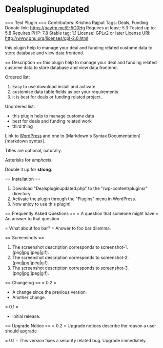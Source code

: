 # Dealspluginupdated
=== Test Plugin ===
Contributors: Krishna Rajput
Tags: Deals, Funding
Donate link: https://paytm.me/E-5O0Hg
Requires at least: 5.0
Tested up to: 5.8
Requires PHP: 7.8
Stable tag: 1.1
License: GPLv2 or later
License URI: http://www.gnu.org/licenses/gpl-2.0.html

this plugin help to manage your deal and funding related custome data to store database and view data frontend.

== Description ==
this plugin help to manage your deal and funding related custome data to store database and view data frontend.



Ordered list:

1. Easy to use download install and activate.
1. customise data table fields as per your requirements.
1. it is best for deals or funding related project.

Unordered list:

* this plugin help to manage custome data
* best for deals and funding related work
* third thing

Link to [WordPress](http://wordpress.org/ "Your favorite software") and one to [Markdown's Syntax Documentation][markdown syntax].

Titles are optional, naturally.

Asterisks for *emphasis*.

Double it up  for **strong**.

== Installation ==
1. Download "Dealspluginupdated.php" to the "/wp-content/plugins/" directory.
1. Activate the plugin through the "Plugins" menu in WordPress.
1. Now enjoy to use this plugin!

== Frequently Asked Questions ==
= A question that someone might have =
An answer to that question.

= What about foo bar? =
Answer to foo bar dilemma.

== Screenshots ==
1. The screenshot description corresponds to screenshot-1.(png|jpg|jpeg|gif).
2. The screenshot description corresponds to screenshot-2.(png|jpg|jpeg|gif).
3. The screenshot description corresponds to screenshot-3.(png|jpg|jpeg|gif).

== Changelog ==
= 0.2 =
* A change since the previous version.
* Another change.

= 0.1 =
* Initial release.

== Upgrade Notice ==
= 0.2 =
Upgrade notices describe the reason a user should upgrade

= 0.1 =
This version fixes a security related bug. Upgrade immediately.
